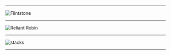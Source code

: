 
---

![Flintstone](https://media.giphy.com/media/10hDCVo7lTQlIk/giphy.gif)

---

![Reliant Robin](https://hips.hearstapps.com/roa.h-cdn.co/assets/16/02/1452787848-reliant.gif)

---

![stacks](https://camo.githubusercontent.com/08034c7ae610ca661572cf1458e3e36aa5ee5e0d/68747470733a2f2f6d656469612e67697068792e636f6d2f6d656469612f336f68687765526773394f5a6c644c7761732f67697068792e676966)

---